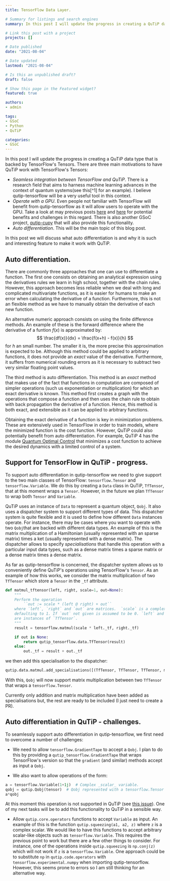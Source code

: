 ```yaml
---
title: TensorFlow Data Layer.

# Summary for listings and search engines
summary: In this post I will update the progress in creating a QuTiP data type that is backed by TensorFlow's Tensors.

# Link this post with a project
projects: []

# Date published
date: "2021-08-04"

# Date updated
lastmod: "2021-08-04"

# Is this an unpublished draft?
draft: false

# Show this page in the Featured widget?
featured: true

authors:
- admin

tags:
- GSoC
- Python
- QuTiP

categories:
- GSoC
---
```


In this post I will update the progress in creating a QuTiP data type that is
backed by TensorFlow's Tensors. There are three main motivations to have QuTiP
work with TensorFlow's Tensors:
- *Seamless integration between TensorFlow and QuTiP*. There is a research
  field that aims to harness machine learning advances in the context of
  quantum systems(see this[^1] for an example).  I believe qutip-tensorflow
  will be a very useful tool in this context.
- *Operate with a GPU*. Even people not familiar with TensorFlow will benefit
  from qutip-tensorflow as it will allow users to operate with the GPU. Take a
  look at may previous posts [here](https://agalicia.netlify.app/post/gsoc_3/)
  and [here](https://agalicia.netlify.app/post/gsoc_2/) for potential benefits
  and challenges in this regard. There is also another GSoC project,
  [qutip-cupy]() that will also provide this functionality.
- *Auto differentiation*. This will be the main topic of this blog post. 

In this post we will discuss what auto differentiation is and why it is such
and interesting feature to make it work with QuTiP. 


## Auto differentiation.
There are commonly three approaches that one can use to differentiate a
function. The first one consists on obtaining an analytical expression using
the derivatives rules we learn in high school, together with the chain rules.
However, this approach becomes less reliable when we deal with long and
complicated multivariate functions, as it is easier for humans to make an error
when calculating the derivative of a function. Furthermore, this is not an
flexible method as we have to manually obtain the derivative of each new
function. 

An alternative numeric approach consists on using the finite difference
methods. An example of these is the forward difference where the derivative of
a funtion $f(x)$ is approximated by:
$$
\frac{df(x)}{dx} = \frac{f(x+h) - f(x)}{h}
$$
for $h$ an small number. The smaller it is, the more precise this approximation
is expected to be. Although this method could be applied to arbitrary
functions, it does not provide an _exact_ value of the derivative. Furthermore,
it suffers from numerical rounding errors as it is necessary to subtract two
very similar floating point values.

The third method is auto differentiation. This method is an _exact_ method that
makes use of the fact that functions in computation are composed of simpler
operations (such us exponentiation or multiplication) for which an exact
derivative is known. This method first creates a graph with the operations that
compose a function and then uses the chain rule to obtain with back propagation
the derivative of a function. Hence, this method is both exact, and extensible
as it can be applied to arbitrary functions.

Obtaining the exact derivative of a function is key in minimization problems.
These are extensively used in TensorFlow in order to train models, where the
minimized function is the cost function. However, QuTiP could also potentially
benefit from auto differentiation. For example, QuTiP 4 has the module [Quantum
Optimal Control](https://qutip.org/docs/4.0.2/guide/guide-control.html) that
minimizes a cost function to achieve the desired dynamics with a
limited control of a system.

## Support for TensorFlow in QuTiP - progress.

To support auto differentiation in qutip-tensorflow we need to give support to the two main
classes of TensorFlow: `tensorflow.Tensor` and `tensorflow.Variable`. We do
this by creating a `Data` class in QuTiP, `TfTensor`, that at this moment wraps
a `Tensor`.  However, in the future we plan `TfTensor` to wrap both `Tensor`
and `Variable`.

QuTiP uses an instance of `Data` to represent a quantum object, `Qobj`. It also
uses a dispatcher system to support different types of data. This dispatcher
system is quite flexible and it is used to define how different `Data`
instances operate.
For instance, there may be cases where you want to operate with two `Qobj`that
are backed with different data types. An example of this is the matrix multiplication
of a Hamiltonian (usually represented with an sparse matrix) times a ket
(usually represented with a dense matrix). The dispatcher allows to
specify _specialisations_ that handle this operation with a particular input data
types, such as a dense matrix times a sparse matrix or a dense matrix times a
dense matrix.

As far as qutip-tensorflow is concerned, the dispatcher system allows us to
conveniently define QuTiP's operations using TensorFlow's `Tensor`. As an
example of how this works, we consider the matrix multiplication of two
`TfTensor` which store a `Tensor` in the `_tf` attribute.
```python
def matmul_tftensor(left, right, scale=1, out=None):
    """
    Perform the operation
        ``out := scale * (left @ right) + out``
    where `left`, `right` and `out` are matrices.  `scale` is a complex scalar,
    defaulting to 1. If `out` not given is assumed to be 0. `left` and right
    are instances of `TfTensor`.
    """
    result = tensorflow.matmul(scale * left._tf, right._tf)

    if out is None:
        return qutip_tensorflow.data.TfTensor(result)
    else:
        out._tf = result + out._tf
```
we then add this specialisation to the dispatcher:
```python
qutip.data.matmul.add_specialisations([(TfTensor, TfTensor, TfTensor, matmul_tftensor)])
```
With this, `Qobj` will now support matrix multiplication between two `TfTensor`
that wraps a `tensorflow.Tensor`.

Currently only addition and matrix multiplication have been added as
specialisations but, the rest are ready to be included (I just need to create
a PR).

## Auto differentiation in QuTiP - challenges.
To seamlessly support auto differentiation in qutip-tensorflow, we first need
to overcome a number of challenges:
- We need to allow `tensorflow.GradientTape` to accept a `Qobj`. I plan to do
  this by providing a `qutip_tensorflow.GradientTape` that wraps TensorFlow's
  version so that the `gradient` (and similar) methods accept as input a `Qobj`.

- We also want to allow operations of the form:
```python
a = tensorflow.Variable(1+1j)  # Complex _scalar_ variable.
qobj = qutip.Qobj(tensor)  # Qobj represented with a tensorflow.Tensor 
a*qobj  
```
At this moment this operation is not supported in QuTiP (see [this
issue](https://github.com/qutip/qutip/issues/1607)). One of my next tasks will
be to add this functionality to QuTiP in a sensible way.

- Allow `qutip.core.operators` functions to accept `Variable` as input. An example of
  this is the function `qutip.squeezing(a1, a2, z)` where `z` is a complex
  scalar. We would like to have this functions to accept arbitrary scalar-like
  objects such as `tensorflow.Variable`. This requires the previous point to
  work but there are a few other things to consider. For instance, one of the
  operations inside `qutip.squeezing` is `np.conj(z)` which will not work
  if `z` is a `tensorflow.Variable`. One approach could be to substitute `np`
  in `qutip.code.operators` with `tensorflow.experimental.numpy` when importing
  qutip-tensorflow. However, this seems prone to errors so I am still thinking
  for an alternative way. 







